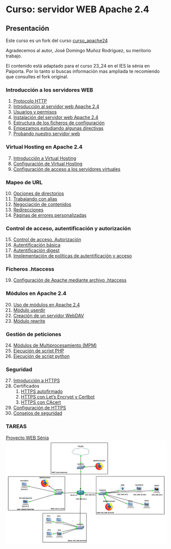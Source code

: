 # Curso: servidor WEB Apache 2.4

## Presentación
Este curso es un fork del curso [curso_apache24](https://github.com/josedom24/curso_apache24) 

Agradecemos al autor, José Domingo Muñoz Rodríguez, su meritorio trabajo. 

El contenido está adaptado para el curso 23_24 en el IES la sénia en Paiporta. Por lo tanto si buscas información mas ampliada te recomiendo que consultes el fork original.


### Introducción a los servidores WEB

1. [Protocolo HTTP](curso/u1/http.md) 
2. [Introducción al servidor web Apache 2.4](curso/u2)
3. [Usuarios y permisos ](./curso/senia/usuariosypermisos.md)
4. [Instalación del servidor web Apache 2.4](curso/u3)
5. [Estructura de los ficheros de configuración](curso/u4)
6. [Empezamos estudiando algunas directivas](curso/u5)
7. [Probando nuestro servidor web](curso/u6)

### Virtual Hosting en Apache 2.4

7. [Introducción a Virtual Hosting](curso/u7)
8. [Configuración de Virtual Hosting](curso/u8)
9. [Configuración de acceso a los servidores virtuales](curso/u9)

### Mapeo de URL

10. [Opciones de directorios](curso/u10)
11. [Trabajando con alias](curso/u11)
12. [Negociación de contenidos](curso/u12)
13. [Redirecciones](curso/u13)
14. [Páginas de errores personalizadas](curso/u14)

### Control de acceso, autentificación y autorización

15. [Control de acceso. Autorización](curso/u15)
16. [Autentificación básica](curso/u16)
17. [Autentificación digest](curso/u17)
18. [Implementación de políticas de autentificación y acceso](curso/u18)

### Ficheros .htaccess

19. [Configuración de Apache mediante archivo .htaccess](curso/u19)

### Módulos en Apache 2.4

20. [Uso de módulos en Apache 2.4](curso/u20)
21. [Módulo userdir](curso/u21)
22. [Creación de un servidor WebDAV](curso/u22)
23. [Módulo rewrite](curso/u23)

### Gestión de peticiones

24. [Módulos de Multiprocesamiento (MPM)](curso/u24)
25. [Ejecución de script PHP](curso/u25)
26. [Ejecución de script python](curso/u26)

### Seguridad

27. [Introducción a HTTPS](curso/u27)
28. Certificados
    1.  [HTTPS autofirmado](/curso/u28/cert-HTTPS.md)
    2.  [HTTPS con Let’s Encrypt y Certbot](curso/u28/cert-Lets_encript.md)
    3.  [HTTPS con CAcert](curso/u28)
29. [Configuración de HTTPS](curso/u29)
30. [Consejos de seguridad](curso/u31) 



### TAREAS

[Proyecto WEB Sénia](curso/senia/proyectoApache.md)
![Alt text](curso/senia/Topologia.png)
